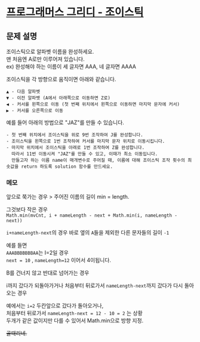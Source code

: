 # [프로그래머스 그리디 - 조이스틱](https://programmers.co.kr/learn/courses/30/lessons/42860)

## 문제 설명

조이스틱으로 알파벳 이름을 완성하세요.  
맨 처음엔 A로만 이루어져 있습니다.  
ex) 완성해야 하는 이름이 세 글자면 AAA, 네 글자면 AAAA

조이스틱을 각 방향으로 움직이면 아래와 같습니다.

```
▲ - 다음 알파벳
▼ - 이전 알파벳 (A에서 아래쪽으로 이동하면 Z로)
◀ - 커서를 왼쪽으로 이동 (첫 번째 위치에서 왼쪽으로 이동하면 마지막 문자에 커서)
▶ - 커서를 오른쪽으로 이동
```

예를 들어 아래의 방법으로 "JAZ"를 만들 수 있습니다.

```
- 첫 번째 위치에서 조이스틱을 위로 9번 조작하여 J를 완성합니다.
- 조이스틱을 왼쪽으로 1번 조작하여 커서를 마지막 문자 위치로 이동시킵니다.
- 마지막 위치에서 조이스틱을 아래로 1번 조작하여 Z를 완성합니다.
  따라서 11번 이동시켜 "JAZ"를 만들 수 있고, 이때가 최소 이동입니다.
  만들고자 하는 이름 name이 매개변수로 주어질 때, 이름에 대해 조이스틱 조작 횟수의 최솟값을 return 하도록 solution 함수를 만드세요.
```

### 메모

앞으로 쭉가는 경우 > 주어진 이름의 길이 min = length.

그것보다 작은 경우  
`Math.min(mvCnt, i + nameLength - next + Math.min(i, nameLength - next))`

`i+nameLength-next`의 경우 바로 옆의 `A`들을 제외한 다른 문자들의 길이 `-1`

예를 들면  
`AAABBBBBBBAA`는 I=2일 경우  
`next = 10` , `nameLength=12` 이어서 4이됩니다.

B를 건너지 않고 반대로 넘어가는 경우

i까지 갔다가 되돌아가거나 처음부터 뒤로가서 `nameLength-next`까지 갔다가 다시 돌아오는 경우

예에서는 `i=2` 두칸앞으로 갔다가 돌아오거나,  
처음부터 뒤로가서 `nameLength-next = 12 - 10 = 2` 는 상황    
두개가 같은 값이지만 다를 수 있어서 Math.min으로 방향 지정.

~~골때리네.~~